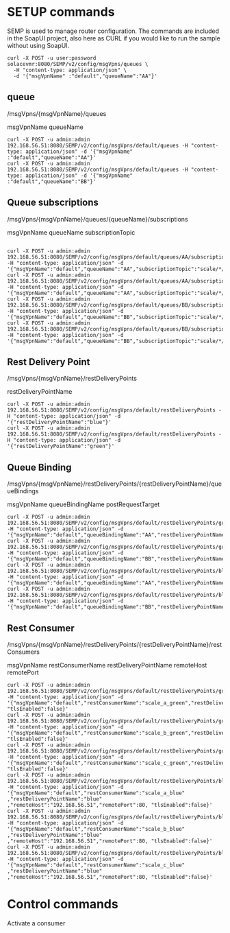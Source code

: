 # SETUP commands

SEMP is used to manage router configuration.  The commands are included in the SoapUI project,  also  here as CURL if you would like to run the sample without using SoapUI.

~~~
curl -X POST -u user:password solacevmr:8080/SEMP/v2/config/msgVpns/queues \
  -H "content-type: application/json" \
  -d '{"msgVpnName" :"default","queueName":"AA"}'
~~~



## queue

/msgVpns/{msgVpnName}/queues

msgVpnName
queueName

~~~
curl -X POST -u admin:admin 192.168.56.51:8080/SEMP/v2/config/msgVpns/default/queues -H "content-type: application/json" -d '{"msgVpnName" :"default","queueName":"AA"}'
curl -X POST -u admin:admin 192.168.56.51:8080/SEMP/v2/config/msgVpns/default/queues -H "content-type: application/json" -d '{"msgVpnName" :"default","queueName":"BB"}'
~~~



## Queue subscriptions
/msgVpns/{msgVpnName}/queues/{queueName}/subscriptions


msgVpnName
queueName
subscriptionTopic


~~~

curl -X POST -u admin:admin 192.168.56.51:8080/SEMP/v2/config/msgVpns/default/queues/AA/subscriptions -H "content-type: application/json" -d '{"msgVpnName":"default","queueName":"AA","subscriptionTopic":"scale/*/*/*/AA"}'
curl -X POST -u admin:admin 192.168.56.51:8080/SEMP/v2/config/msgVpns/default/queues/AA/subscriptions -H "content-type: application/json" -d '{"msgVpnName":"default","queueName":"AA","subscriptionTopic":"scale/*/*/*/AA/>"}'
curl -X POST -u admin:admin 192.168.56.51:8080/SEMP/v2/config/msgVpns/default/queues/BB/subscriptions -H "content-type: application/json" -d '{"msgVpnName":"default","queueName":"BB","subscriptionTopic":"scale/*/*/*/BB"}'
curl -X POST -u admin:admin 192.168.56.51:8080/SEMP/v2/config/msgVpns/default/queues/BB/subscriptions -H "content-type: application/json" -d '{"msgVpnName":"default","queueName":"BB","subscriptionTopic":"scale/*/*/*/BB/>"}'

~~~

## Rest Delivery Point
/msgVpns/{msgVpnName}/restDeliveryPoints

restDeliveryPointName

~~~
curl -X POST -u admin:admin 192.168.56.51:8080/SEMP/v2/config/msgVpns/default/restDeliveryPoints -H "content-type: application/json" -d '{"restDeliveryPointName":"blue"}'
curl -X POST -u admin:admin 192.168.56.51:8080/SEMP/v2/config/msgVpns/default/restDeliveryPoints -H "content-type: application/json" -d '{"restDeliveryPointName":"green"}'
~~~

## Queue Binding

/msgVpns/{msgVpnName}/restDeliveryPoints/{restDeliveryPointName}/queueBindings

msgVpnName
queueBindingName
postRequestTarget

~~~
curl -X POST -u admin:admin 192.168.56.51:8080/SEMP/v2/config/msgVpns/default/restDeliveryPoints/green/queueBindings -H "content-type: application/json" -d '{"msgVpnName":"default","queueBindingName":"AA","restDeliveryPointName":"green","postRequestTarget":"/"}'
curl -X POST -u admin:admin 192.168.56.51:8080/SEMP/v2/config/msgVpns/default/restDeliveryPoints/green/queueBindings -H "content-type: application/json" -d '{"msgVpnName":"default","queueBindingName":"BB","restDeliveryPointName":"green","postRequestTarget":"/"}'
curl -X POST -u admin:admin 192.168.56.51:8080/SEMP/v2/config/msgVpns/default/restDeliveryPoints/blue/queueBindings  -H "content-type: application/json" -d '{"msgVpnName":"default","queueBindingName":"AA","restDeliveryPointName":"blue","postRequestTarget":"/"}'
curl -X POST -u admin:admin 192.168.56.51:8080/SEMP/v2/config/msgVpns/default/restDeliveryPoints/blue/queueBindings  -H "content-type: application/json" -d '{"msgVpnName":"default","queueBindingName":"BB","restDeliveryPointName":"blue","postRequestTarget":"/"}'
~~~


## Rest Consumer

/msgVpns/{msgVpnName}/restDeliveryPoints/{restDeliveryPointName}/restConsumers

msgVpnName
restConsumerName
restDeliveryPointName
remoteHost
remotePort

~~~
curl -X POST -u admin:admin 192.168.56.51:8080/SEMP/v2/config/msgVpns/default/restDeliveryPoints/green/restConsumers -H "content-type: application/json" -d '{"msgVpnName":"default","restConsumerName":"scale_a_green","restDeliveryPointName":"green","remoteHost":"192.168.56.51","remotePort":80, "tlsEnabled":false}'
curl -X POST -u admin:admin 192.168.56.51:8080/SEMP/v2/config/msgVpns/default/restDeliveryPoints/green/restConsumers -H "content-type: application/json" -d '{"msgVpnName":"default","restConsumerName":"scale_b_green","restDeliveryPointName":"green","remoteHost":"192.168.56.51","remotePort":80, "tlsEnabled":false}'
curl -X POST -u admin:admin 192.168.56.51:8080/SEMP/v2/config/msgVpns/default/restDeliveryPoints/green/restConsumers -H "content-type: application/json" -d '{"msgVpnName":"default","restConsumerName":"scale_c_green","restDeliveryPointName":"green","remoteHost":"192.168.56.51","remotePort":80, "tlsEnabled":false}'
curl -X POST -u admin:admin 192.168.56.51:8080/SEMP/v2/config/msgVpns/default/restDeliveryPoints/blue/restConsumers  -H "content-type: application/json" -d '{"msgVpnName":"default","restConsumerName":"scale_a_blue" ,"restDeliveryPointName":"blue" ,"remoteHost":"192.168.56.51","remotePort":80, "tlsEnabled":false}'
curl -X POST -u admin:admin 192.168.56.51:8080/SEMP/v2/config/msgVpns/default/restDeliveryPoints/blue/restConsumers  -H "content-type: application/json" -d '{"msgVpnName":"default","restConsumerName":"scale_b_blue" ,"restDeliveryPointName":"blue" ,"remoteHost":"192.168.56.51","remotePort":80, "tlsEnabled":false}'
curl -X POST -u admin:admin 192.168.56.51:8080/SEMP/v2/config/msgVpns/default/restDeliveryPoints/blue/restConsumers  -H "content-type: application/json" -d '{"msgVpnName":"default","restConsumerName":"scale_c_blue" ,"restDeliveryPointName":"blue" ,"remoteHost":"192.168.56.51","remotePort":80, "tlsEnabled":false}'
~~~
# Control commands

Activate a consumer
